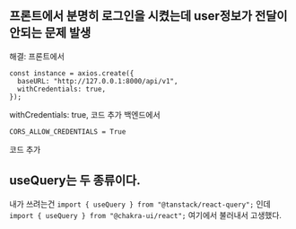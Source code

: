 ## 프론트에서 분명히 로그인을 시켰는데 user정보가 전달이 안되는 문제 발생

해결: 프론트에서

```
const instance = axios.create({
  baseURL: "http://127.0.0.1:8000/api/v1",
  withCredentials: true,
});
```

withCredentials: true, 코드 추가
백엔드에서

```
CORS_ALLOW_CREDENTIALS = True
```

코드 추가

## useQuery는 두 종류이다.

내가 쓰려는건
`import { useQuery } from "@tanstack/react-query";`
인데
`import { useQuery } from "@chakra-ui/react";`
여기에서 불러내서 고생했다.
